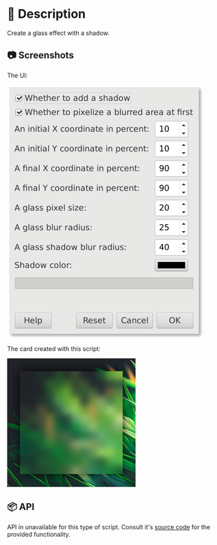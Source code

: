 # 📖 Description

Create a glass effect with a shadow.

## 📷 Screenshots

The UI:

![ui](./ui.png)

The card created with this script:

![result](./result.png)

## 📦 API

API in unavailable for this type of script. Consult it's [source code](./script-fu-glass.scm)
for the provided functionality.
